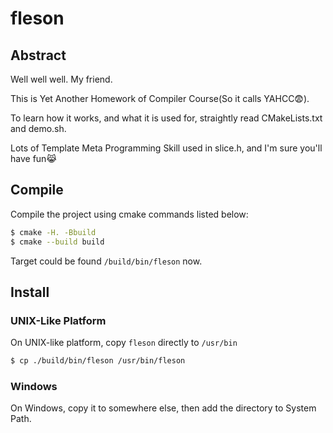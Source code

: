 # fleson

## Abstract

Well well well. My friend.

This is Yet Another Homework of Compiler Course(So it calls YAHCC:fearful:).

To learn how it works, and what it is used for, straightly read CMakeLists.txt and demo.sh.

Lots of Template Meta Programming Skill used in slice.h, and I'm sure you'll have fun:joy_cat:

## Compile

Compile the project using cmake commands listed below:

```bash
$ cmake -H. -Bbuild
$ cmake --build build
```

Target could be found `/build/bin/fleson` now.

## Install

### UNIX-Like Platform

On UNIX-like platform, copy `fleson` directly to `/usr/bin`

```bash
$ cp ./build/bin/fleson /usr/bin/fleson
```

### Windows

On Windows, copy it to somewhere else, then add the directory to System Path.
